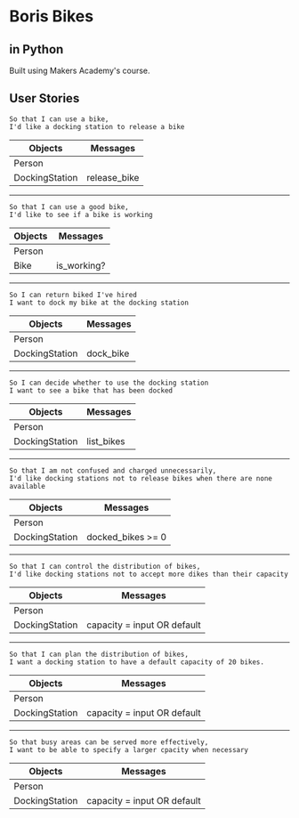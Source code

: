 # Boris Bikes

## in Python


Built using Makers Academy's course.



## User Stories

``` As a person,
So that I can use a bike,
I'd like a docking station to release a bike
```
| Objects | Messages |
| --- | --- |
| Person |  |
| DockingStation | release_bike |

<hr />

``` As a person,
So that I can use a good bike,
I'd like to see if a bike is working
```

| Objects | Messages |
| --- | --- |
| Person |  |
| Bike | is_working? |

<hr />

``` As a member of the public
So I can return biked I've hired
I want to dock my bike at the docking station
``` 

| Objects | Messages |
| --- | --- |
| Person |  |
| DockingStation | dock_bike |

<hr />

```As a member of the public
So I can decide whether to use the docking station
I want to see a bike that has been docked
```

| Objects | Messages |
| --- | --- |
| Person |  |
| DockingStation | list_bikes |

<hr />

``` As a member of the public,
So that I am not confused and charged unnecessarily,
I'd like docking stations not to release bikes when there are none available
```

| Objects | Messages |
| --- | --- |
| Person |  |
| DockingStation | docked_bikes >= 0 |

<hr />

``` As a maintainer of the system,
So that I can control the distribution of bikes,
I'd like docking stations not to accept more dikes than their capacity
```

| Objects | Messages |
| --- | --- |
| Person |  |
| DockingStation | capacity = input OR default |

<hr />

``` As a system maintainer,
So that I can plan the distribution of bikes,
I want a docking station to have a default capacity of 20 bikes.
```

| Objects | Messages |
| --- | --- |
| Person |  |
| DockingStation | capacity = input OR default |

<hr />

``` As a system maintainer,
So that busy areas can be served more effectively,
I want to be able to specify a larger cpacity when necessary
```

| Objects | Messages |
| --- | --- |
| Person |  |
| DockingStation | capacity = input OR default |

